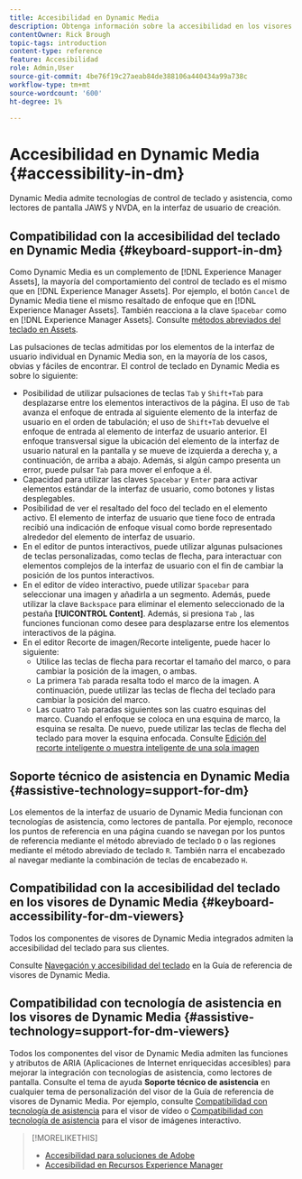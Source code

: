 ```yaml
---
title: Accesibilidad en Dynamic Media
description: Obtenga información sobre la accesibilidad en los visores de Dynamic Media y Dynamic Media.
contentOwner: Rick Brough
topic-tags: introduction
content-type: reference
feature: Accesibilidad
role: Admin,User
source-git-commit: 4be76f19c27aeab84de388106a440434a99a738c
workflow-type: tm+mt
source-wordcount: '600'
ht-degree: 1%

---
```



# Accesibilidad en Dynamic Media {#accessibility-in-dm}

Dynamic Media admite tecnologías de control de teclado y asistencia, como lectores de pantalla JAWS y NVDA, en la interfaz de usuario de creación.

## Compatibilidad con la accesibilidad del teclado en Dynamic Media {#keyboard-support-in-dm}

Como Dynamic Media es un complemento de [!DNL Experience Manager Assets], la mayoría del comportamiento del control de teclado es el mismo que en [!DNL Experience Manager Assets]. Por ejemplo, el botón `Cancel` de Dynamic Media tiene el mismo resaltado de enfoque que en [!DNL Experience Manager Assets]. También reacciona a la clave `Spacebar` como en [!DNL Experience Manager Assets]. Consulte [métodos abreviados del teclado en Assets](/help/assets/accessibility.md#keyboard-shortcuts).

Las pulsaciones de teclas admitidas por los elementos de la interfaz de usuario individual en Dynamic Media son, en la mayoría de los casos, obvias y fáciles de encontrar. El control de teclado en Dynamic Media es sobre lo siguiente:

* Posibilidad de utilizar pulsaciones de teclas `Tab` y `Shift+Tab` para desplazarse entre los elementos interactivos de la página.
El uso de `Tab` avanza el enfoque de entrada al siguiente elemento de la interfaz de usuario en el orden de tabulación; el uso de `Shift+Tab` devuelve el enfoque de entrada al elemento de interfaz de usuario anterior.
El enfoque transversal sigue la ubicación del elemento de la interfaz de usuario natural en la pantalla y se mueve de izquierda a derecha y, a continuación, de arriba a abajo. Además, si algún campo presenta un error, puede pulsar `Tab` para mover el enfoque a él.
* Capacidad para utilizar las claves `Spacebar` y `Enter` para activar elementos estándar de la interfaz de usuario, como botones y listas desplegables.
* Posibilidad de ver el resaltado del foco del teclado en el elemento activo. El elemento de interfaz de usuario que tiene foco de entrada recibió una indicación de enfoque visual como borde representado alrededor del elemento de interfaz de usuario.
* En el editor de puntos interactivos, puede utilizar algunas pulsaciones de teclas personalizadas, como teclas de flecha, para interactuar con elementos complejos de la interfaz de usuario con el fin de cambiar la posición de los puntos interactivos.
* En el editor de vídeo interactivo, puede utilizar `Spacebar` para seleccionar una imagen y añadirla a un segmento. Además, puede utilizar la clave `Backspace` para eliminar el elemento seleccionado de la pestaña **[!UICONTROL Content]**. Además, si presiona `Tab` , las funciones funcionan como desee para desplazarse entre los elementos interactivos de la página.
* En el editor Recorte de imagen/Recorte inteligente, puede hacer lo siguiente:
   * Utilice las teclas de flecha para recortar el tamaño del marco, o para cambiar la posición de la imagen, o ambas.
   * La primera `Tab` parada resalta todo el marco de la imagen. A continuación, puede utilizar las teclas de flecha del teclado para cambiar la posición del marco.
   * Las cuatro `Tab` paradas siguientes son las cuatro esquinas del marco. Cuando el enfoque se coloca en una esquina de marco, la esquina se resalta. De nuevo, puede utilizar las teclas de flecha del teclado para mover la esquina enfocada.
Consulte [Edición del recorte inteligente o muestra inteligente de una sola imagen](/help/assets/dynamic-media/image-profiles.md#editing-the-smart-crop-or-smart-swatch-of-a-single-image)

<!-- Keyboarding is the same because Dynamic Media is using the same UI library (Coral 3 (Experience Manager 6.5) or Coral Spectrum (in Skyline)) as entire Experience Manager Assets.  -->

<!-- In the Hotspot editor, Dynamic Media lets you use arrow keys to control the position of a hot spot. See [Carousel Banners](/help/assets/dynamic-media/carousel-banners.md##adding-hotspots-or-image-maps-to-an-image-banner) or [Interactive Images](/help/assets/dynamic-media/interactive-images.md#adding-hotspots-to-an-image-banner)  -->

<!-- I think we should definitely mention this in the DM-specific area of documentation for keyboard support. -->

<!-- I would not get into much of details of specific keyboard support logic of these editors. One of the reasons - chances are that accessibility support will receive Phase2-like attention, with more holistic approach. -->

## Soporte técnico de asistencia en Dynamic Media {#assistive-technology=support-for-dm}

Los elementos de la interfaz de usuario de Dynamic Media funcionan con tecnologías de asistencia, como lectores de pantalla. Por ejemplo, reconoce los puntos de referencia en una página cuando se navegan por los puntos de referencia mediante el método abreviado de teclado `D` o las regiones mediante el método abreviado de teclado `R`. También narra el encabezado al navegar mediante la combinación de teclas de encabezado `H`.

## Compatibilidad con la accesibilidad del teclado en los visores de Dynamic Media {#keyboard-accessibility-for-dm-viewers}

Todos los componentes de visores de Dynamic Media integrados admiten la accesibilidad del teclado para sus clientes.

Consulte [Navegación y accesibilidad del teclado](https://experienceleague.adobe.com/docs/dynamic-media-developer-resources/library/c-keyboard-accessibility.html) en la Guía de referencia de visores de Dynamic Media.

## Compatibilidad con tecnología de asistencia en los visores de Dynamic Media {#assistive-technology=support-for-dm-viewers}

Todos los componentes del visor de Dynamic Media admiten las funciones y atributos de ARIA (Aplicaciones de Internet enriquecidas accesibles) para mejorar la integración con tecnologías de asistencia, como lectores de pantalla.
Consulte el tema de ayuda **Soporte técnico de asistencia** en cualquier tema de personalización del visor de la Guía de referencia de visores de Dynamic Media. Por ejemplo, consulte [Compatibilidad con tecnología de asistencia](https://experienceleague.adobe.com/docs/dynamic-media-developer-resources/library/viewers-aem-assets-dmc/video/r-html5-video-viewer-20-assistive.html) para el visor de vídeo o [Compatibilidad con tecnología de asistencia](https://experienceleague.adobe.com/docs/dynamic-media-developer-resources/library/viewers-for-aem-assets-only/interactive-images/c-html5-aem-interactive-image-assistive.html?lang=en#viewers-for-aem-assets-only) para el visor de imágenes interactivo.

>[!MORELIKETHIS]
>
>* [Accesibilidad para soluciones de Adobe](https://www.adobe.com/accessibility.html)
>* [Accesibilidad en Recursos Experience Manager](/help/assets/dynamic-media/accessibility-dm.md)

